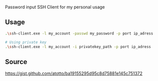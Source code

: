 Password input SSH Client for my personal usage

## Usage
```sh
.\ssh-client.exe -l my_account -passwd my_password -p port ip_adress
```
```sh
# Using private key
.\ssh-client.exe -l my_account -i privatekey_path -p port ip_adress
```

## Source
https://gist.github.com/atotto/ba19155295d95c8d75881e145c751372

